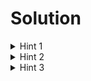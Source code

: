 # Solution

<details>
<summary> 
Hint 1
</summary>
Being at the start state, you have two options, either to take a zeroEdge from here, or to take a oneEdge from here.

Now, your problem reduces to finding accepting string count for length (N - 1) being at this new state.
So, try to think in terms of recursion.
Make sure you end up writing base cases clearly.
</details>

<details>
<summary>
Hint 2
</summary>
Think about of base case, when the length passed is zero. Then you have two cases to consider, either the current state is accepting or non-accepting!

Now, try to take some examples and you can observe that there will be overlapping subproblems. Thus, you can use dynamic programming over here.
First of all, try to implement the memoized version of the solution, and analyze its time and space complexity.

</details>

<details>
<summary>
Hint 3
</summary>
You will notice that the recursion with memoization takes O(N*K) time where K is the no. of states, as well as `O(N*K)` memory. Thus, the solution is memory intensive.

Try to take an example, and see how the values are getting filled in the memo or cache or table. You can come up with an iterative solution that will take up linear space!
</details>